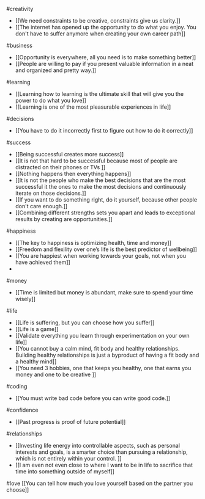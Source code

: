 
#creativity 
- [[We need constraints to be creative, constraints give us clarity.]]
- [[The internet has opened up the opportunity to do what you enjoy. You don't have to suffer anymore when creating your own career path]]

#business
- [[Opportunity is everywhere,  all you need is to make something better]]
- [[People are willing to pay if you present valuable information in a neat and organized and pretty way.]]


#learning
- [[Learning how to learning is the ultimate skill that will give you the power to do what you love]]
- [[Learning is one of the most pleasurable experiences in life]]

#decisions 
- [[You have to do it incorrectly first to figure out how to do it correctly]]

#success 
- [[Being successful creates more success]]
- [[It is not that hard to be successful because most of people are distracted on their phones or TVs ]]
- [[Nothing happens then everything happens]]
- [[It is not the people who make the best decisions that are the most successful it the ones to make the most decisions and continuously iterate on those decisions.]]  
- [[If you want to do something right, do it yourself, because other people don't care enough.]]
- [[Combining different strengths sets you apart and leads to exceptional results by creating are opportunities.]]

#happiness 
- [[The key to happiness is optimizing health, time and money]]
- [[Freedom and flexility over one’s life is the best predictor of wellbeing]]
- [[You are happiest when working towards your goals, not when you have achieved them]]
- 

#money 
- [[Time is limited but money is abundant, make sure to spend your time wisely]]

#life
- [[Life is suffering, but you can choose how you suffer]]
- [[Life is a game]]
- [[Validate everything you learn through experimentation on your own life]]
- [[You cannot buy a calm mind, fit body and healthy relationships. Building healthy relationships is just a byproduct of having a fit body and a healthy mind]]
- [[You need 3 hobbies, one that keeps you healthy, one that earns you money and one to be creative ]]

#coding
- [[You must write bad code before you can write good code.]]


#confidence
- [[Past progress is proof of future potential]]


#relationships 
- [[Investing life energy into controllable aspects, such as personal interests and goals, is a smarter choice than pursuing a relationship, which is not entirely within your control. ]]
- [[I am even not even close to where I want to be in life to sacrifice that time into something outside of myself]]

#love 
[[You can tell how much you love yourself based on the partner you choose]]

